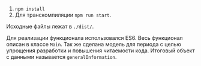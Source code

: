 1. `npm install`
2. Для транскомпиляции `npm run start`.

Исходные файлы лежат в `./dist/`.

Для реализации функционала использовался ES6. Весь функционал описан в классе `Main`. Так же сделана модель для периода с целью упрощения разработки и повышения читаемости кода. Итоговый объект с данными называется `generalInformation`.